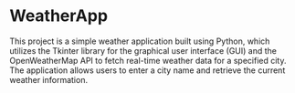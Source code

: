 # WeatherApp
This project is a simple weather application built using Python, which utilizes the Tkinter library for the graphical user interface (GUI) and the OpenWeatherMap API to fetch real-time weather data for a specified city. The application allows users to enter a city name and retrieve the current weather information.
